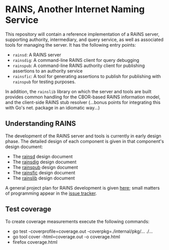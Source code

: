 # RAINS, Another Internet Naming Service

This repository will contain a reference implementation of a RAINS server,
supporting authority, intermediary, and query service, as well as associated
tools for managing the server. It has the following entry points:

- `rainsd`:   A RAINS server
- `rainsdig`: A command-line RAINS client for query debugging
- `rainspub`: A command-line RAINS authority client for 
              publishing assertions to an authority service
- `rainsfic`: A tool for generating assertions to publish for
              publishing with `rainspub` for testing purposes.

In addition, the `rainslib` library on which the server and tools are built
provides common handling for the CBOR-based RAINS information model, and the
client-side RAINS stub resolver (...bonus points for integrating this with
Go's net. package in an idiomatic way...)


## Understanding RAINS

The development of the RAINS server and tools is currently in early design
phase. The detailed design of each component is given in that component's
design document:

- The [rainsd](internal/pkg/rainsd/DESIGN.md) design document
- The [rainsdig](rainsdig/DESIGN.md) design document
- The [rainspub](internal/pkg/publisher/DESIGN.md) design document
- The [rainsfic](rainsfic/DESIGN.md) design document
- The [rainslib](internal/pkg/DESIGN.md) design document

A general project plan for RAINS development is given [here](PROJECT-PLAN.md);
small matters of programming appear in the 
[issue tracker](https://github.com/netsec-ethz/rains/issues/).

## Test coverage
To create coverage measurements execute the following commands:
- go test -coverprofile=coverage.out -coverpkg=./internal/pkg/... ./...
- go tool cover -html=coverage.out -o coverage.html
- firefox coverage.html
